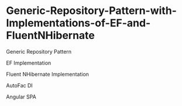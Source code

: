# Generic-Repository-Pattern-with-Implementations-of-EF-and-FluentNHibernate

Generic Repository Pattern

EF Implementation

Fluent NHibernate Implementation

AutoFac DI

Angular SPA
